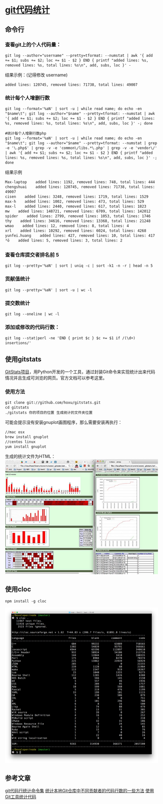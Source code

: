 # [git代码统计](https://segmentfault.com/a/1190000008542123)

## 命令行

### 查看git上的个人代码量：

```shell
git log --author="username" --pretty=tformat: --numstat | awk '{ add += $1; subs += $2; loc += $1 - $2 } END { printf "added lines: %s, removed lines: %s, total lines: %s\n", add, subs, loc }' -
```

结果示例：(记得修改 username)

```
added lines: 120745, removed lines: 71738, total lines: 49007
```

### 统计每个人增删行数

```shell
git log --format='%aN' | sort -u | while read name; do echo -en "$name\t"; git log --author="$name" --pretty=tformat: --numstat | awk '{ add += $1; subs += $2; loc += $1 - $2 } END { printf "added lines: %s, removed lines: %s, total lines: %s\n", add, subs, loc }' -; done

#统计每个人增删行数php
git log --format='%aN' | sort -u | while read name; do echo -en "$name\t"; git log --author="$name" --pretty=tformat: --numstat | grep -e '\.php$' | grep -v -e 'common\/libs.*\.php' | grep -v -e 'vendor\/' | awk '{ add += $1; subs += $2; loc += $1 - $2 } END { printf "added lines: %s, removed lines: %s, total lines: %s\n", add, subs, loc }' -; done
```

结果示例

```
Max-laptop    added lines: 1192, removed lines: 748, total lines: 444
chengshuai    added lines: 120745, removed lines: 71738, total lines: 49007
cisen    added lines: 3248, removed lines: 1719, total lines: 1529
max-h    added lines: 1002, removed lines: 473, total lines: 529
max-l    added lines: 2440, removed lines: 617, total lines: 1823
mw    added lines: 148721, removed lines: 6709, total lines: 142012
spider    added lines: 2799, removed lines: 1053, total lines: 1746
thy    added lines: 34616, removed lines: 13368, total lines: 21248
wmao    added lines: 12, removed lines: 8, total lines: 4
xrl    added lines: 10292, removed lines: 6024, total lines: 4268
yunfei.huang    added lines: 427, removed lines: 10, total lines: 417
³ö    added lines: 5, removed lines: 3, total lines: 2
```

### 查看仓库提交者排名前 5

```shell
git log --pretty='%aN' | sort | uniq -c | sort -k1 -n -r | head -n 5
```

### 贡献值统计

```shell
git log --pretty='%aN' | sort -u | wc -l
```

### 提交数统计

```shell
git log --oneline | wc -l
```

### 添加或修改的代码行数：

```shell
git log --stat|perl -ne 'END { print $c } $c += $1 if /(\d+) insertions/'
```

## 使用gitstats

[GitStats项目](https://github.com/hoxu/gitstats)，用Python开发的一个工具，通过封装Git命令来实现统计出来代码情况并且生成可浏览的网页。官方文档可以参考这里。

### 使用方法

```
git clone git://github.com/hoxu/gitstats.git
cd gitstats
./gitstats 你的项目的位置 生成统计的文件夹位置
```

可能会提示没有安装gnuplot画图程序，那么需要安装再执行：

```
//mac osx
brew install gnuplot
//centos linux
yum install gnuplot
```

生成的统计文件为HTML：
![2014-8-16-git.jpg](./images/bVJ0s4.png)

## 使用cloc

```
npm install -g cloc
```

![image](./images/1460000010648166.png)

## 参考文章

[git代码行统计命令集](http://www.jianshu.com/p/8fd14064c201)
[统计本地Git仓库中不同贡献者的代码行数的一些方法](http://www.94joy.com/archives/115#comment-319)
[使用Git工具统计代码](http://blog.cyeam.com/kaleidoscope/2015/01/17/gitstats)
